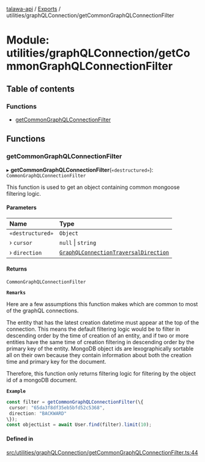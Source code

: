 [talawa-api](../README.md) / [Exports](../modules.md) / utilities/graphQLConnection/getCommonGraphQLConnectionFilter

# Module: utilities/graphQLConnection/getCommonGraphQLConnectionFilter

## Table of contents

### Functions

- [getCommonGraphQLConnectionFilter](utilities_graphQLConnection_getCommonGraphQLConnectionFilter.md#getcommongraphqlconnectionfilter)

## Functions

### getCommonGraphQLConnectionFilter

▸ **getCommonGraphQLConnectionFilter**(`«destructured»`): `CommonGraphQLConnectionFilter`

This function is used to get an object containing common mongoose filtering logic.

#### Parameters

| Name | Type |
| :------ | :------ |
| `«destructured»` | `Object` |
| › `cursor` | ``null`` \| `string` |
| › `direction` | [`GraphQLConnectionTraversalDirection`](utilities_graphQLConnection.md#graphqlconnectiontraversaldirection) |

#### Returns

`CommonGraphQLConnectionFilter`

**`Remarks`**

Here are a few assumptions this function makes which are common to most of the
graphQL connections.

The entity that has the latest creation datetime must appear at the top of the connection. This
means the default filtering logic would be to filter in descending order by the time of creation of
an entity, and if two or more entities have the same time of creation filtering in descending order
by the primary key of the entity. MongoDB object ids are lexographically sortable all on their own
because they contain information about both the creation time and primary key for the document.

Therefore, this function only returns filtering logic for filtering by the object id of a mongoDB
document.

**`Example`**

```ts
const filter = getCommonGraphQLConnectionFilter(\{
 cursor: "65da3f8df35eb5bfd52c5368",
 direction: "BACKWARD"
\});
const objectList = await User.find(filter).limit(10);
```

#### Defined in

[src/utilities/graphQLConnection/getCommonGraphQLConnectionFilter.ts:44](https://github.com/PalisadoesFoundation/talawa-api/blob/3eeb2af/src/utilities/graphQLConnection/getCommonGraphQLConnectionFilter.ts#L44)
